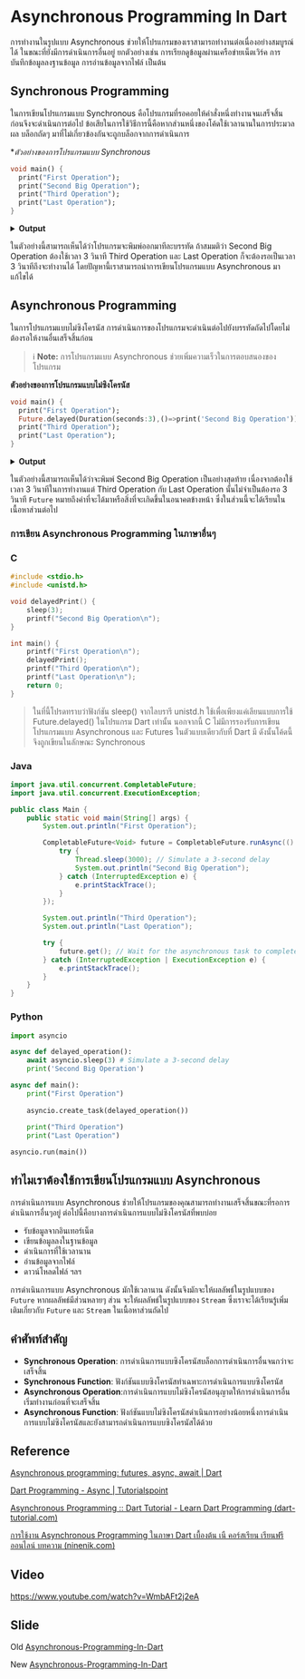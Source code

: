 
# Asynchronous Programming In Dart

การทำงานในรูปแบบ Asynchronous ช่วยให้โปรแกรมของเราสามารถทำงานต่อเนื่องอย่างสมบูรณ์ได้ ในขณะที่ยังมีการดำเนินการอื่นอยู่ ยกตัวอย่างเช่น การเรียกดูข้อมูลผ่านเครือข่ายเน็ตเวิร์ค การบันทึกข้อมูลลงฐานข้อมูล การอ่านข้อมูลจากไฟล์ เป็นต้น

## Synchronous Programming

ในการเขียนโปรแกรมแบบ Synchronous คือโปรแกรมที่รอคอยให้คำสั่งหนึ่งทำงานจนเสร็จสิ้นก่อนจึงจะดำเนินการต่อไป ข้อเสียในการใช้วิธีการนี้คือหากส่วนหนึ่งของโค้ดใช้เวลานานในการประมวลผล บล็อกถัดๆ มาที่ไม่เกี่ยวข้องกันจะถูกบล็อกจากการดำเนินการ 

**ตัวอย่างของการโปรแกรมแบบ Synchronous*

```dart
void main() {
  print("First Operation"); 
  print("Second Big Operation"); 
  print("Third Operation"); 
  print("Last Operation"); 
}
```
<details>
<summary><strong>Output</strong></summary>
<pre><code>
First Operation
Second Big Operation
Third Operation
Last Operation
</code></pre>
</details>

ในตัวอย่างนี้สามารถเห็นได้ว่าโปรแกรมจะพิมพ์ออกมาทีละบรรทัด ถ้าสมมติว่า Second Big Operation ต้องใช้เวลา 3 วินาที Third Operation และ Last Operation ก็จะต้องรอเป็นเวลา 3 วินาทีถึงจะทำงานได้ โดยปัญหานี้เราสามารถนำการเขียนโปรแกรมแบบ Asynchronous มาแก้ไขได้

## Asynchronous Programming

ในการโปรแกรมแบบไม่ซิงโครนัส การดำเนินการของโปรแกรมจะดำเนินต่อไปยังบรรทัดถัดไปโดยไม่ต้องรอให้งานอื่นเสร็จสิ้นก่อน

>ℹ️ **Note:** การโปรแกรมแบบ Asynchronous ช่วยเพิ่มความเร็วในการตอบสนองของโปรแกรม

**ตัวอย่างของการโปรแกรมแบบไม่ซิงโครนัส**
```dart
void main() {
  print("First Operation");   
  Future.delayed(Duration(seconds:3),()=>print('Second Big Operation'));
  print("Third Operation"); 
  print("Last Operation"); 
}

```

<details>
<summary><strong>Output</strong></summary>
<pre><code>
First Operation
Third Operation
Last Operation
Second Big Operation
</code></pre>
</details>

ในตัวอย่างนี้สามารถเห็นได้ว่าจะพิมพ์ Second Big Operation เป็นอย่างสุดท้าย เนื่องจากต้องใช้เวลา 3 วินาทีในการทำงานแต่ Third Operation กับ 
Last Operation นั้นไม่จำเป็นต้องรอ 3 วินาที `Future` หมายถึงค่าที่จะได้มาหรือสิ่งที่จะเกิดขึ้นในอนาคตข้างหน้า ซึ่งในส่วนนี้จะได้เรียนในเนื้อหาส่วนต่อไป

### การเขียน Asynchronous Programming ในภาษาอื่นๆ

### C
```c
#include <stdio.h>
#include <unistd.h>

void delayedPrint() {
    sleep(3);
    printf("Second Big Operation\n");
}

int main() {
    printf("First Operation\n");
    delayedPrint();
    printf("Third Operation\n");
    printf("Last Operation\n");
    return 0;
}
```
>ในที่นี้โปรดทราบว่าฟังก์ชัน sleep() จากไลบรารี unistd.h ใช้เพื่อเพียงแค่เลียนแบบการใช้ Future.delayed() ในโปรแกรม Dart เท่านั้น นอกจากนี้ C ไม่มีการรองรับการเขียนโปรแกรมแบบ Asynchronous และ Futures ในตัวแบบเดียวกับที่ Dart มี ดังนั้นโค้ดนี้จึงถูกเขียนในลักษณะ Synchronous 

### Java
```java
import java.util.concurrent.CompletableFuture;
import java.util.concurrent.ExecutionException;

public class Main {
    public static void main(String[] args) {
        System.out.println("First Operation");

        CompletableFuture<Void> future = CompletableFuture.runAsync(() -> {
            try {
                Thread.sleep(3000); // Simulate a 3-second delay
                System.out.println("Second Big Operation");
            } catch (InterruptedException e) {
                e.printStackTrace();
            }
        });

        System.out.println("Third Operation");
        System.out.println("Last Operation");

        try {
            future.get(); // Wait for the asynchronous task to complete
        } catch (InterruptedException | ExecutionException e) {
            e.printStackTrace();
        }
    }
}
```

### Python
```python
import asyncio

async def delayed_operation():
    await asyncio.sleep(3) # Simulate a 3-second delay
    print('Second Big Operation')

async def main():
    print("First Operation")
    
    asyncio.create_task(delayed_operation())
    
    print("Third Operation")
    print("Last Operation")

asyncio.run(main())
```

## ทำไมเราต้องใช้การเขียนโปรแกรมแบบ Asynchronous
การดำเนินการแบบ Asynchronous ช่วยให้โปรแกรมของคุณสามารถทำงานเสร็จสิ้นขณะที่รอการดำเนินการอื่นๆอยู่ ต่อไปนี้คือบางการดำเนินการแบบไม่ซิงโครนัสที่พบบ่อย

-   รับข้อมูลจากอินเทอร์เน็ต
-   เขียนข้อมูลลงในฐานข้อมูล
-   ดำเนินการที่ใช้เวลานาน
-   อ่านข้อมูลจากไฟล์
-   ดาวน์โหลดไฟล์ ฯลฯ

การดำเนินการแบบ Asynchronous มักใช้เวลานาน ดังนั้นจึงมักจะให้ผลลัพธ์ในรูปแบบของ `Future` หากผลลัพธ์มีส่วนหลายๆ ส่วน จะให้ผลลัพธ์ในรูปแบบของ `Stream` ซึ่งเราจะได้เรียนรู้เพิ่มเติมเกี่ยวกับ `Future` และ `Stream` ในเนื้อหาส่วนถัดไป

  
## คำศัพท์สำคัญ
-   **Synchronous Operation**: การดำเนินการแบบซิงโครนัสบล็อกการดำเนินการอื่นจนกว่าจะเสร็จสิ้น
-   **Synchronous Function**: ฟังก์ชันแบบซิงโครนัสทำเฉพาะการดำเนินการแบบซิงโครนัส
-   **Asynchronous Operation**:การดำเนินการแบบไม่ซิงโครนัสอนุญาตให้การดำเนินการอื่นเริ่มทำงานก่อนที่จะเสร็จสิ้น
-   **Asynchronous Function**: ฟังก์ชันแบบไม่ซิงโครนัสดำเนินการอย่างน้อยหนึ่งการดำเนินการแบบไม่ซิงโครนัสและยังสามารถดำเนินการแบบซิงโครนัสได้ด้วย

## **Reference**
[Asynchronous programming: futures, async, await | Dart](https://dart.dev/codelabs/async-await)

[Dart Programming - Async | Tutorialspoint](https://www.tutorialspoint.com/dart_programming/dart_programming_async.htm)

[Asynchronous Programming :: Dart Tutorial - Learn Dart Programming (dart-tutorial.com)](https://dart-tutorial.com/asynchronous-programming/asynchronous-programming-in-dart/)

[การใช้งาน Asynchronous Programming ในภาษา Dart เบื้องต้น เนื คอร์สเรียน เรียนฟรี ออนไลน์ บทความ (ninenik.com)](https://www.ninenik.com/%E0%B8%81%E0%B8%B2%E0%B8%A3%E0%B9%83%E0%B8%8A%E0%B9%89%E0%B8%87%E0%B8%B2%E0%B8%99_Asynchronous_Programming_%E0%B9%83%E0%B8%99%E0%B8%A0%E0%B8%B2%E0%B8%A9%E0%B8%B2_Dart_%E0%B9%80%E0%B8%9A%E0%B8%B7%E0%B9%89%E0%B8%AD%E0%B8%87%E0%B8%95%E0%B9%89%E0%B8%99-949.html)

## **Video**
https://www.youtube.com/watch?v=WmbAFt2j2eA

## **Slide**
Old [Asynchronous-Programming-In-Dart](https://github.com/behappyxD/198198/blob/main/Asynchronous-Programming-In-Dart%20Old.pdf)

New [Asynchronous-Programming-In-Dart](https://github.com/behappyxD/198198/blob/main/Asynchronous-Programming-In-Dart%20New.pdf)
